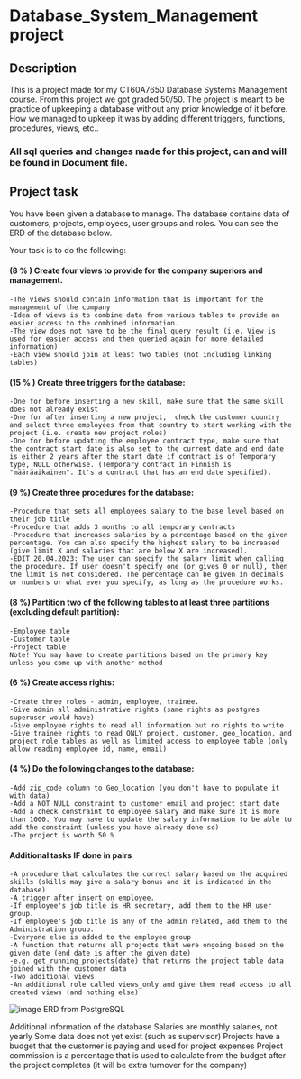 # Database_System_Management project

## Description
This is a project made for my  CT60A7650 Database Systems Management course. From this project we got graded 50/50. The project is meant to be practice of upkeeping a database without any prior knowledge of it before. How we managed to upkeep it was by adding different triggers, functions, procedures, views, etc..

### All sql queries and changes made for this project, can and will be found in Document file.


## Project task
You have been given a database to manage. The database contains data of customers, projects, employees, user groups and roles.  You can see the ERD of the database below.

Your task is to do the following:

#### (8 % ) Create four views to provide for the company superiors and management.
    -The views should contain information that is important for the management of the company
    -Idea of views is to combine data from various tables to provide an easier access to the combined information. 
    -The view does not have to be the final query result (i.e. View is used for easier access and then queried again for more detailed information)
    -Each view should join at least two tables (not including linking tables)
#### (15 % ) Create three triggers for the database:
    -One for before inserting a new skill, make sure that the same skill does not already exist
    -One for after inserting a new project,  check the customer country and select three employees from that country to start working with the project (i.e. create new project roles)
    -One for before updating the employee contract type, make sure that the contract start date is also set to the current date and end date is either 2 years after the start date if contract is of Temporary type, NULL otherwise. (Temporary contract in Finnish is "määräaikainen". It's a contract that has an end date specified).
#### (9 %) Create three procedures for the database:
    -Procedure that sets all employees salary to the base level based on their job title
    -Procedure that adds 3 months to all temporary contracts
    -Procedure that increases salaries by a percentage based on the given percentage. You can also specify the highest salary to be increased (give limit X and salaries that are below X are increased).
    -EDIT 20.04.2023: The user can specify the salary limit when calling the procedure. If user doesn't specify one (or gives 0 or null), then the limit is not considered. The percentage can be given in decimals or numbers or what ever you specify, as long as the procedure works.
#### (8 %) Partition two of the following tables to at least three partitions (excluding default partition):
    -Employee table
    -Customer table
    -Project table
    Note! You may have to create partitions based on the primary key unless you come up with another method
#### (6 %) Create access rights:
    -Create three roles - admin, employee, trainee.
    -Give admin all administrative rights (same rights as postgres superuser would have)
    -Give employee rights to read all information but no rights to write
    -Give trainee rights to read ONLY project, customer, geo_location, and project_role tables as well as limited access to employee table (only allow reading employee id, name, email)
#### (4 %) Do the following changes to the database:
    -Add zip_code column to Geo_location (you don't have to populate it with data)
    -Add a NOT NULL constraint to customer email and project start date
    -Add a check constraint to employee salary and make sure it is more than 1000. You may have to update the salary information to be able to add the constraint (unless you have already done so)
    -The project is worth 50 % 



#### Additional tasks IF done in pairs
    -A procedure that calculates the correct salary based on the acquired skills (skills may give a salary bonus and it is indicated in the database)
    -A trigger after insert on employee. 
    -If employee's job title is HR secretary, add them to the HR user group.
    -If employee's job title is any of the admin related, add them to the Administration group.
    -Everyone else is added to the employee group
    -A function that returns all projects that were ongoing based on the given date (end date is after the given date) 
    -e.g. get_running_projects(date) that returns the project table data joined with the customer data
    -Two additional views
    -An additional role called views_only and give them read access to all created views (and nothing else)



![image](https://github.com/AlluNatu/Database_System_Management_Project/blob/main/project%20erd.png?raw=true)
ERD from PostgreSQL



Additional information of the database
Salaries are monthly salaries, not yearly
Some data does not yet exist (such as supervisor)
Projects have a budget that the customer is paying and used for project expenses
Project commission is a percentage that is used to calculate from the budget after the project completes (it will be extra turnover for the company)
